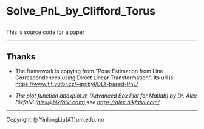 # Solve_PnL_by_Clifford_Torus

## 
This is source code for a paper 

---

Thanks
---
+ The framework is copying from "Pose Estimation from Line Correspondences using Direct Linear Transformation". Its url is: https://www.fit.vutbr.cz/~ipribyl/DLT-based-PnL/

+ *The plot function aboxplot.m (Advanced Box Plot for Matlab) by Dr. Alex Bikfalvi (alex@bikfalvi.com),see https://alex.bikfalvi.com/*

---

Copyright @ YinlongLiu(AT)um.edu.mo
